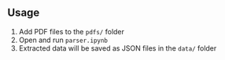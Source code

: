 ## Usage

1. Add PDF files to the `pdfs/` folder
2. Open and run `parser.ipynb`
3. Extracted data will be saved as JSON files in the `data/` folder
